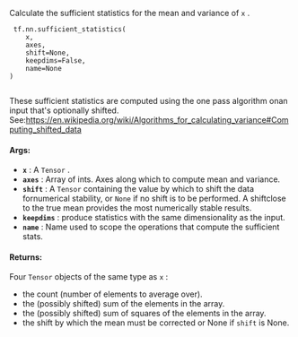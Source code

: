 Calculate the sufficient statistics for the mean and variance of  `x` .

```
 tf.nn.sufficient_statistics(
    x,
    axes,
    shift=None,
    keepdims=False,
    name=None
)
 
```

These sufficient statistics are computed using the one pass algorithm onan input that's optionally shifted. See:https://en.wikipedia.org/wiki/Algorithms_for_calculating_variance#Computing_shifted_data

#### Args:
- **`x`** : A  `Tensor` .
- **`axes`** : Array of ints. Axes along which to compute mean and variance.
- **`shift`** : A  `Tensor`  containing the value by which to shift the data fornumerical stability, or  `None`  if no shift is to be performed. A shiftclose to the true mean provides the most numerically stable results.
- **`keepdims`** : produce statistics with the same dimensionality as the input.
- **`name`** : Name used to scope the operations that compute the sufficient stats.


#### Returns:
Four  `Tensor`  objects of the same type as  `x` :

- the count (number of elements to average over).
- the (possibly shifted) sum of the elements in the array.
- the (possibly shifted) sum of squares of the elements in the array.
- the shift by which the mean must be corrected or None if  `shift`  is None.
